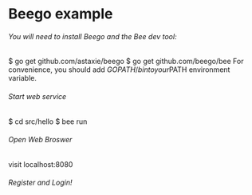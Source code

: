 # Beego example

###### You will need to install Beego and the Bee dev tool:
$ go get github.com/astaxie/beego
$ go get github.com/beego/bee
For convenience, you should add $GOPATH/bin to your$PATH environment variable.

###### Start web service
$ cd src/hello
$ bee run

###### Open Web Broswer
visit localhost:8080

###### Register and Login!
